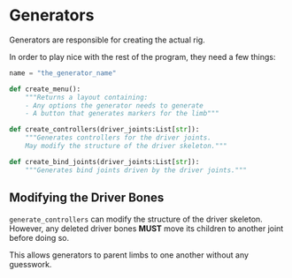# Generators
Generators are responsible for creating the actual rig.

In order to play nice with the rest of the program, they need a few things:

```python
name = "the_generator_name"

def create_menu():
    """Returns a layout containing:
    - Any options the generator needs to generate
    - A button that generates markers for the limb"""

def create_controllers(driver_joints:List[str]):
    """Generates controllers for the driver joints.
    May modify the structure of the driver skeleton."""

def create_bind_joints(driver_joints:List[str]):
    """Generates bind joints driven by the driver joints."""
```

## Modifying the Driver Bones
`generate_controllers` can modify the structure of the driver skeleton.  
However, any deleted driver bones **MUST** move its children to another joint before doing so.

This allows generators to parent limbs to one another without any guesswork.